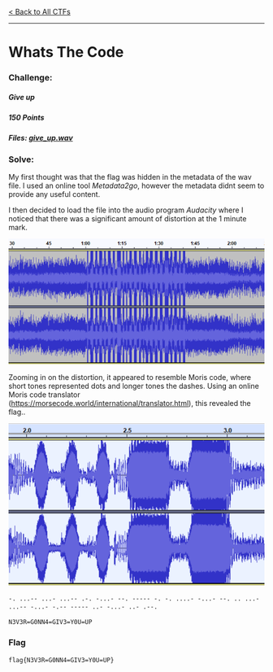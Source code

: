 [< Back to All CTFs](https://github.com/KrisLloyd/Python/tree/master/CTF#ctf-solves)
***

# Whats The Code


### Challenge:
##### Give up
##### 150 Points
##### Files: [give_up.wav](give_up.wav)

### Solve:

My first thought was that the flag was hidden in the metadata of the wav file. I used an online tool *Metadata2go*, however the metadata didnt seem to provide any useful content.

I then decided to load the file into the audio program *Audacity* where I noticed that there was a significant amount of distortion at the 1 minute mark. 

![CodeWAV](CodeWAV.PNG)

Zooming in on the distortion, it appeared to resemble Moris code, where short tones represented dots and longer tones the dashes. Using an online Moris code translator (https://morsecode.world/international/translator.html), this revealed the flag..

![CodeWAVZoom](CodeWAVZoom.PNG)

```
-. ...-- ...- ...-- .-. -...- --. ----- -. -. ....- -...- --. .. ...- ...-- -...- -.-- ----- ..- -...- ..- .--.
```

```
N3V3R=G0NN4=GIV3=Y0U=UP
```

### Flag
```
flag{N3V3R=G0NN4=GIV3=Y0U=UP}
```
